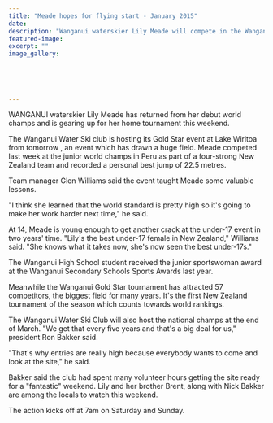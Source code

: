 ```yaml
---
title: "Meade hopes for flying start - January 2015"
date: 
description: "Wanganui waterskier Lily Meade will compete in the Wanganui Gold Star tournament this weekend, just a week after the junior world champs in Peru, from the Wanganui Chronicle article 16 Jan 2015...."
featured-image: 
excerpt: ""
image_gallery:
    
    
    
    
    
---
```


<p>WANGANUI waterskier Lily Meade has returned from her debut world champs and is gearing up for her home tournament this weekend.</p>
<p>The Wanganui Water Ski club is hosting its Gold Star event at Lake Wiritoa from tomorrow , an event which has drawn a huge field. Meade competed last week at the junior world champs in Peru as part of a four-strong New Zealand team and recorded a personal best jump of 22.5 metres.</p>
<p>Team manager Glen Williams said the event taught Meade some valuable lessons.</p>
<p>"I think she learned that the world standard is pretty high so it's going to make her work harder next time," he said.</p>
<p>At 14, Meade is young enough to get another crack at the under-17 event in two years' time. "Lily's the best under-17 female in New Zealand," Williams said. "She knows what it takes now, she's now seen the best under-17s."</p>
<p><span>The Wanganui High School student received the junior sportswoman award at the Wanganui Secondary Schools Sports Awards last year.</span></p>
<p>Meanwhile the Wanganui Gold Star tournament has attracted 57 competitors, the biggest field for many years. It's the first New Zealand tournament of the season which counts towards world rankings.</p>
<p>The Wanganui Water Ski Club will also host the national champs at the end of March. "We get that every five years and that's a big deal for us," president Ron Bakker said.</p>
<p>"That's why entries are really high because everybody wants to come and look at the site," he said.</p>
<p>Bakker said the club had spent many volunteer hours getting the site ready for a "fantastic" weekend. Lily and her brother Brent, along with Nick Bakker are among the locals to watch this weekend.</p>
<p>The action kicks off at 7am on Saturday and Sunday.</p>

